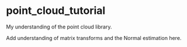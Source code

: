 # point_cloud_tutorial
My understanding of the point cloud library. 

Add understanding of matrix transforms and the Normal estimation here. 
